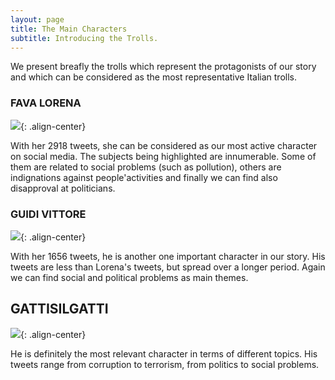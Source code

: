 ```yaml
---
layout: page
title: The Main Characters
subtitle: Introducing the Trolls.
---
```


We present breafly the trolls which represent the protagonists of our story and which can be considered as the most representative Italian trolls.

### FAVA LORENA
![](../img/LorenaFava.png){: .align-center}

With her 2918 tweets, she can be considered as our most active character on social media. The subjects being highlighted are innumerable. Some of them are related to social problems (such as pollution), others are indignations against people'activities and finally we can find also disapproval at politicians.

### GUIDI VITTORE
![](../img/GUIDI1.PNG){: .align-center}

With her 1656 tweets, he is another one important character in our story. His tweets are less than Lorena's tweets, but spread over a longer period. Again we can find social and political problems as main themes.

## GATTISILGATTI
![](../img/GUIDI1.PNG){: .align-center}

He is definitely the most relevant character in terms of different topics. His tweets range from corruption to terrorism, from politics to social problems.
